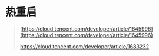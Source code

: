 # 热重启

> [https://cloud.tencent.com/developer/article/1645996](https://cloud.tencent.com/developer/article/1645996)
>
> https://cloud.tencent.com/developer/article/1683232




